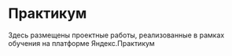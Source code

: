 # Практикум
Здесь размещены проектные работы, реализованные в рамках обучения на платформе Яндекс.Практикум
